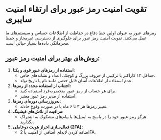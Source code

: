 # تقویت امنیت رمز عبور برای ارتقاء امنیت سایبری

رمزهای عبور به عنوان اولین خط دفاع در حفاظت از اطلاعات حساس و سیستم‌های ما عمل می‌کنند. تقویت امنیت رمز عبور برای جلوگیری از دسترسی غیرمجاز و حفظ محرمانگی داده‌ها بسیار حیاتی است.

## روش‌های بهتر برای امنیت رمز عبور:
1. **استفاده از رمزهای عبور قوی و یکتا:**  
   - حداقل ۱۲ کاراکتر با ترکیبی از حروف بزرگ و کوچک، اعداد و نشانه‌های خاص.
   - عدم استفاده از اطلاعات آسان قابل حدس مانند نام یا تاریخ تولد.
2. **اجتناب از استفاده مجدد از رمزها:**  
   - برای هر حساب از رمز عبور منحصربه‌فرد استفاده کنید.
   - استفاده از مدیر رمز عبور معتبر.
3. **به‌روزرسانی دوره‌ای رمزها:**  
   - تغییر رمزها هر ۳ تا ۶ ماه یا در صورت وقوع حادثه.
4. **مراقبت از تلاش‌های فیشینگ:**  
   - هرگز رمز عبور خود را در پاسخ به ایمیل‌ها یا پیام‌های مشکوک به اشتراک نگذارید.
5. **فعال‌سازی احراز هویت دوعاملی (2FA):**  
   - اضافه کردن لایه‌ای اضافی از امنیت با 2FA.
